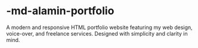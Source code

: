 # -md-alamin-portfolio
A modern and responsive HTML portfolio website featuring my web design, voice-over, and freelance services. Designed with simplicity and clarity in mind.
